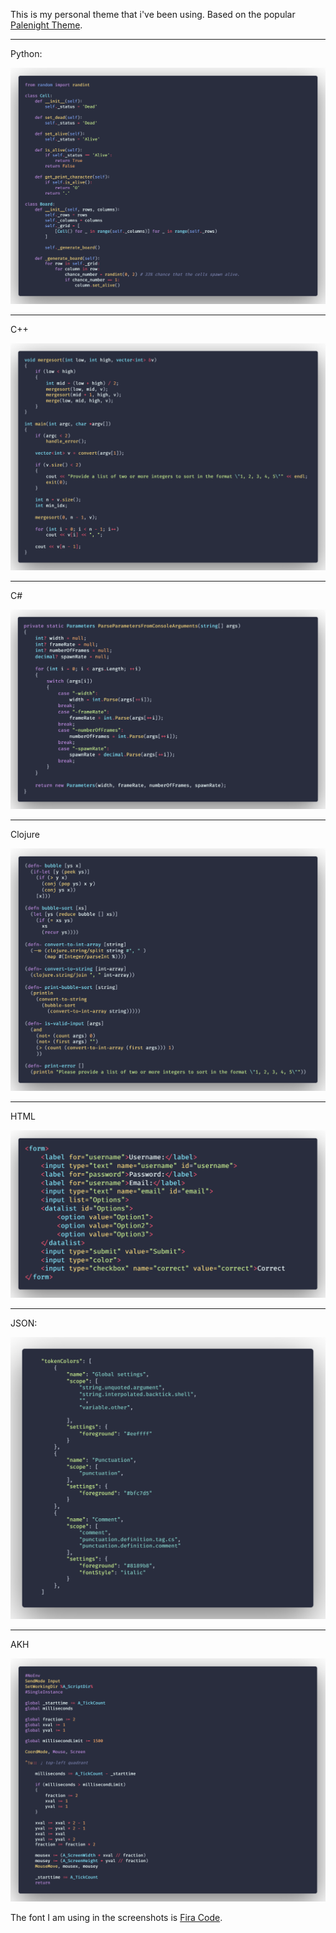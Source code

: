 This is my personal theme that i've been using.
Based on the popular [Palenight Theme](https://marketplace.visualstudio.com/items?itemName=whizkydee.material-palenight-theme).

<hr> Python:

![](images/py.png)

<hr> C++

![](images/cpp.png)

<hr> C#

![](images/cs.png)

<hr> Clojure

![](images/clj.png)

<hr> HTML

![](images/html.png)

<hr> JSON:

![](images/json.png)

<hr> AKH

![](images/ahk.png)

The font I am using in the screenshots is [Fira Code](https://github.com/tonsky/FiraCode).
